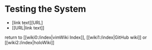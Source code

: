 # Testing the System

- [link text][URL] 
- [[URL|link text]]

return to [[wiki0:/index|vimWiki Index]], [[wiki1:/index|GitHub wiki]] or [[wiki2:/index|holoWiki]]
